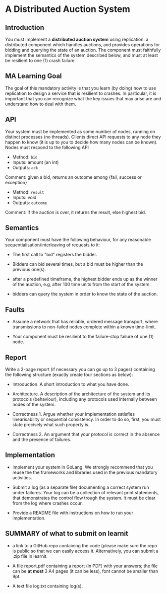 # A Distributed Auction System

## Introduction

You must implement a **distributed auction system** using replication: a distributed component which handles auctions, and provides operations for bidding and querying the state of an auction. The component must faithfully implement the semantics of the system described below, and must at least be resilient to one (1) crash failure.

## MA Learning Goal

The goal of this mandatory activity is that you learn (by doing) how to use replication to design a service that is resilient to crashes. In particular, it is important that you can recognize what the key issues that may arise are and understand how to deal with them.

## API

Your system must be implemented as some number of nodes,  running on distinct processes (no threads). Clients direct API requests to any node they happen to know (it is up to you to decide how many nodes can be known). Nodes must respond to the following API

- Method:  `bid`
- Inputs:  amount (an int)
- Outputs: `ack`

Comment: given a bid, returns an outcome among {fail, success or exception}

- Method:  `result`
- Inputs:  void
- Outputs: `outcome`

Comment:  if the auction is over, it returns the result, else highest bid.

## Semantics

Your component must have the following behaviour, for any reasonable sequentialisation/interleaving of requests to it:

- The first call to "bid" registers the bidder.

- Bidders can bid several times, but a bid must be higher than the previous one(s).

- after a predefined timeframe, the highest bidder ends up as the winner of the auction, e.g, after 100 time units from the start of the system. 

- bidders can query the system in order to know the state of the auction.

## Faults

- Assume a network that has reliable, ordered message transport, where transmissions to non-failed nodes complete within a known time-limit.

- Your component must be resilient to the failure-stop failure of one  (1) node.

## Report

Write a 2-page report (if necessary you can go up to 3 pages) containing the following structure (exactly create four sections as below):

- Introduction. A short introduction to what you have done.

- Architecture. A description of the architecture of the system and its protocols (behaviour), including any protocols used internally between nodes of the system. 

- Correctness 1. Argue whether your implementation satisfies linearisability or sequential consistency. In order to do so, first, you must state precisely what such property is. 

- Correctness 2. An argument that your protocol is correct in the absence and the presence of failures.

## Implementation

- Implement your system in GoLang. We strongly recommend that you reuse the the frameworks and libraries used in the previous mandatory activities.

- Submit a log (as a separate file) documenting a correct system run under failures. Your log can be a collection of relevant print statements, that demonstrates the control flow trough the system. It must be clear from the log where crashes occur.

- Provide a README file with instructions on how to run your implementation. 

## SUMMARY of what to submit on learnit

- a link to a GitHub repo containing the code (please make sure the repo is public so that we can easily access it. Alternatively, you can submit a .zip file in learnit.

- A file report.pdf containing a report (in PDF) with your answers; the file can be **at most** 3 A4 pages (it can be less), font cannot be smaller than 9pt.

- A text file log.txt containing log(s).